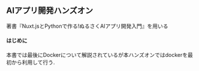 ## AIアプリ開発ハンズオン
著書『Nuxt.jsとPythonで作る!ぬるさくAIアプリ開発入門』を用いる
#### はじめに
本書では最後にDockerについて解説されているが本ハンズオンではdockerを最初から利用して行う.
